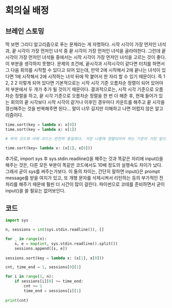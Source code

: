 # 회의실 배정


## 브레인 스토밍

딱 보면 그리디 알고리즘으로 푸는 문제라는 게 자명하다. 시작 시각이 가장 먼저인 녀석과, 끝 시각이 가장 먼저인 녀석 중 끝 시각이 가장 먼저인 녀석을 골라야한다. 그런데 끝 시각이 가장 먼저인 녀석들 중에서는 시작 시각이 가장 먼저인 녀석을 고르는 것이 좋다. 이 부분을 생각하지 못했다. 문제의 조건에, 끝시각과 시작시각이 같다면 터치를 하면서 그 다음 회의를 시작할 수 있다고 되어 있는데, 만약 2에 시작해서 2에 끝나는 녀석이 있다면 1에 시작해서 2에 시작하는 녀석 뒤에 딱 붙어서 한 자리 할 수 있기 때문이다. 즉 1 2, 2 2 이렇게 되어 있다면 기본적으로는 시작 시각 기준 오름차순 정렬이 되어 있어야 저 부분에서 두 개가 추가 될 것이기 때문이다. 결과적으로는, 시작 시각 기준으로 오름차순 정렬을 하고, 끝 시각 기준으로 오름차순 정렬을 한 번 더 해준 후, 현재 들어가 있는 회의의 끝 시각보다 시작 시각이 같거나 이후인 경우마다 카운트를 해주고 끝 시각을 갱신해주는 것을 반복해주면 된다... 말이 너무 길지만 이해하고 나면 어렵지 않은 알고리즘이다.

```python
time.sort(key = lambda x: x[0])
time.sort(key = lambda x: x[1])

# 위의 코드와 아래 코드는 완전히 동일하다. 가장 나중에 정렬되어야 하는 기준이 가장 앞으로 오는 특이한 구조.

time.sort(key= lambda x: (x[1], x[0]))
```

추가로, import sys 후 sys.stdin.readline()을 해주는 것과 똑같은 자리에 input()을 해주는 것은, 다른 모든 부분이 똑같은 코드에서도 10배 정도의 실행속도 차이가 났다. 그래서 굳이 sys를 써주는가보다. 이 둘의 차이는, 간단히 말하면 input()은 prompt message를 받을 여지가 있고, 또 개행 문자를 삭제시켜서 리턴하는 등의 부가적인 전처리를 해주기 때문에 훨씬 더 시간이 많이 걸린다. 파이썬으로 코테를 준비하면서 굳이 input()을 쓸 필요는 없어보인다.



## 코드

```python
import sys

n, sessions = int(sys.stdin.readline()), []

for _ in range(n):
    s, e = map(int, sys.stdin.readline().split())
    sessions.append([s, e])
    
sessions.sort(key = lambda x: (x[1], x[0]))

cnt, time_end = 1, sessions[0][1]

for i in range(1, n):
    if sessions[i][0] >= time_end:
        cnt += 1
        time_end = sessions[i][1]
        
print(cnt)
```
